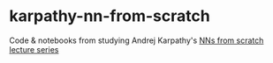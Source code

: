 # karpathy-nn-from-scratch
Code &amp; notebooks from studying Andrej Karpathy's [NNs from scratch lecture series](https://karpathy.ai/zero-to-hero.html)
